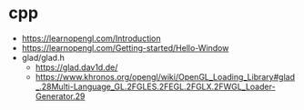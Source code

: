 # cpp
- https://learnopengl.com/Introduction
- https://learnopengl.com/Getting-started/Hello-Window
- glad/glad.h
  - https://glad.dav1d.de/
  - https://www.khronos.org/opengl/wiki/OpenGL_Loading_Library#glad_.28Multi-Language_GL.2FGLES.2FEGL.2FGLX.2FWGL_Loader-Generator.29